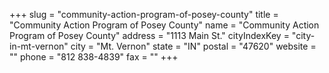 +++
slug = "community-action-program-of-posey-county"
title = "Community Action Program of Posey County"
name = "Community Action Program of Posey County"
address = "1113 Main St."
cityIndexKey = "city-in-mt-vernon"
city = "Mt. Vernon"
state = "IN"
postal = "47620"
website = ""
phone = "812 838-4839"
fax = ""
+++
